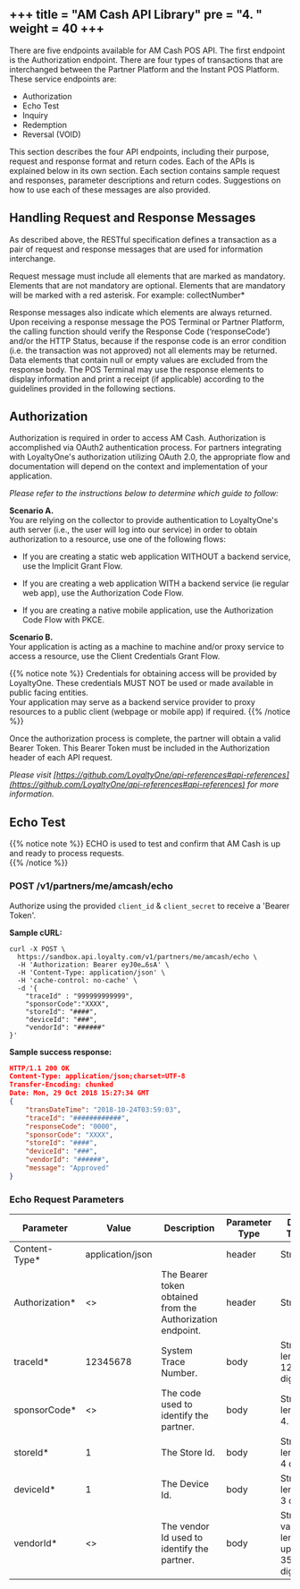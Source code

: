 +++
title = "AM Cash API Library"
pre = "4. "
weight = 40
+++
---

There are five endpoints available for AM Cash POS API. The first endpoint is the Authorization endpoint. There are four types of transactions that are interchanged between the Partner Platform and the Instant POS Platform. These service endpoints are: 

* Authorization
* Echo Test
* Inquiry
* Redemption 
* Reversal (VOID) 

This section describes the four API endpoints, including their purpose, request and response format and return codes. Each of the APIs is explained below in its own section. Each section contains sample request and responses, parameter descriptions and return codes. Suggestions on how to use each of these messages are also provided. 

## Handling Request and Response Messages  

As described above, the RESTful specification defines a transaction as a pair of request and response messages that are used for information interchange. 

Request message must include all elements that are marked as mandatory. Elements that are not mandatory are optional. Elements that are mandatory will be marked with a red asterisk. For example: collectNumber* 

Response messages also indicate which elements are always returned. Upon receiving a response message the POS Terminal or Partner Platform, the calling function should verify the Response Code (‘responseCode’) and/or the HTTP Status, because if the response code is an error condition (i.e. the transaction was not approved) not all elements may be returned. Data elements that contain null or empty values are excluded from the response body. The POS Terminal may use the response elements to display information and print a receipt (if applicable) according to the guidelines provided in the following sections.  

## Authorization  

Authorization is required in order to access AM Cash. Authorization is accomplished via OAuth2 authentication process. For partners integrating with LoyaltyOne's authorization utilizing OAuth 2.0, the appropriate flow and documentation will depend on the context and implementation of your application.  

*Please refer to the instructions below to determine which guide to follow:*  

**Scenario A.**  
You are relying on the collector to provide authentication to LoyaltyOne's auth server (i.e., the user will log into our service) in order to obtain authorization to a resource, use one of the following flows:  

   * If you are creating a static web application WITHOUT a backend service, use the Implicit Grant Flow.  
   
   * If you are creating a web application WITH a backend service (ie regular web app), use the Authorization Code Flow.  
   
   * If you are creating a native mobile application, use the Authorization Code Flow with PKCE.  

**Scenario B.**  
Your application is acting as a machine to machine and/or proxy service to access a resource, use the Client Credentials Grant Flow. 

{{% notice note %}}
Credentials for obtaining access will be provided by LoyaltyOne. These credentials MUST NOT be used or made available in public facing entities.  
Your application may serve as a backend service provider to proxy resources to a public client (webpage or mobile app) if required.
{{% /notice %}}

Once the authorization process is complete, the partner will obtain a valid Bearer Token. This Bearer Token must be included in the Authorization header of each API request.

*Please visit [https://github.com/LoyaltyOne/api-references#api-references](https://github.com/LoyaltyOne/api-references#api-references) for more information.*

## Echo Test  

{{% notice note %}}
ECHO is used to test and confirm that AM Cash is up and ready to process requests.  
{{% /notice %}}

### POST /v1/partners/me/amcash/echo

Authorize using the provided `client_id` & `client_secret` to receive a 'Bearer Token'.

**Sample cURL:**
```curl
curl -X POST \
  https://sandbox.api.loyalty.com/v1/partners/me/amcash/echo \
  -H 'Authorization: Bearer eyJ0e…6sA' \
  -H 'Content-Type: application/json' \
  -H 'cache-control: no-cache' \
  -d '{
    "traceId" : "999999999999",
    "sponsorCode":"XXXX",
    "storeId": "####",
    "deviceId": "###",
    "vendorId": "######"
}'
``` 

**Sample success response:**
```json
HTTP/1.1 200 OK
Content-Type: application/json;charset=UTF-8
Transfer-Encoding: chunked
Date: Mon, 29 Oct 2018 15:27:34 GMT
{
    "transDateTime": "2018-10-24T03:59:03",
    "traceId": "############",
    "responseCode": "0000",
    "sponsorCode": "XXXX",
    "storeId": "####",
    "deviceId": "###",
    "vendorId": "######",
    "message": "Approved"
}
```

### Echo Request Parameters

| Parameter      | Value                        | Description                                                  | Parameter Type | Data Type                                  |
|----------------|------------------------------|--------------------------------------------------------------|----------------|--------------------------------------------|
| Content-Type*  | application/json             |                                                              | header         | String                                     |
| Authorization* | <<Bearer Token>>             | The Bearer token obtained from   the Authorization endpoint. | header         | String                                     |
| traceId*       | 12345678                     | System Trace Number.                                         | body           | String,   length 12 digits.                |
| sponsorCode*   | <<provided by   LoyaltyOne>> | The code used to identify the   partner.                     | body           | String, length 4.                          |
| storeId*       | 1                            | The Store Id.                                                | body           | String,   length 4 digits.                 |
| deviceId*      | 1                            | The Device Id.                                               | body           | String, length 3 digits.                   |
| vendorId*      | <<provided by LoyaltyOne>>   | The vendor Id used to identify the partner.                  | body           | String,   variable length up to 35 digits. |